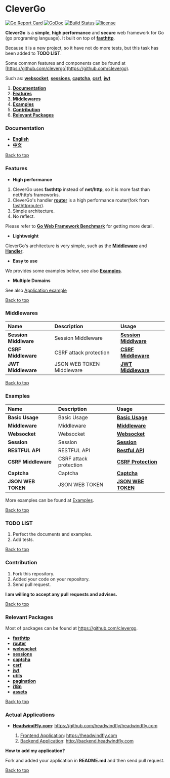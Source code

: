 # CleverGo
[![Go Report Card](https://goreportcard.com/badge/github.com/headwindfly/clevergo)](https://goreportcard.com/report/github.com/headwindfly/clevergo)
[![GoDoc](https://godoc.org/github.com/headwindfly/clevergo?status.svg)](https://godoc.org/github.com/headwindfly/clevergo)
[![Build Status](https://travis-ci.org/headwindfly/clevergo.svg?branch=master)](https://travis-ci.org/headwindfly/clevergo)
[![license](https://img.shields.io/github/license/mashape/apistatus.svg?maxAge=2592000)](LICENSE)

**CleverGo** is a **simple**, **high performance** and **secure** web framework for Go (go programing language).
It built on top of [**fasthttp**](https://github.com/valyala/fasthttp).

Because it is a new project, so it have not do more tests, but this task has been added to **TODO LIST**.

Some common features and components can be found at [https://github.com/clevergo](https://github.com/clevergo).

Such as: [**websocket**](https://github.com/clevergo/websocket), 
[**sessions**](https://github.com/clevergo/sessions), 
[**captcha**](https://github.com/clevergo/captcha), 
[**csrf**](https://github.com/clevergo/csrf), 
[**jwt**](https://github.com/clevergo/jwt)

1. [**Documentation**](#documentation)
2. [**Features**](#features)
3. [**Middlewares**](#middlewares)
3. [**Examples**](#examples)
4. [**Contribution**](#contribution)
5. [**Relevant Packages**](#relevant-packages)


### Documentation
- [**English**](docs/en)
- [**中文**](docs/zh)

[Back to top](#readme)


### Features
- **High performance**

1. CleverGo uses **fasthttp** instead of **net/http**, so it is more fast than net/http‘s frameworks.
2. CleverGo's handler [**router**](https://github.com/clevergo/router) is a high performance router(fork from [fasthttprouter](https://github.com/buaazp/fasthttprouter)).
3. Simple architecture.
4. No reflect.

Please refer to [**Go Web Framework Benchmark**](https://github.com/smallnest/go-web-framework-benchmark) for getting more detail.

- **Lightweight**

CleverGo's architecture is very simple, such as the [**Middleware**](middleware.go) and [**Handler**](handler.go).

- **Easy to use**

We provides some examples below, see also [**Examples**](#examples).

- **Multiple Domains**

See also [Application example](examples/application)

[Back to top](#readme)


### Middlewares

| Name                 | Description                                   | Usage                                                                              |
| :---                 | :---------------------------------------------| :----------------------------------------------------------------------------------|
| **Session Middlware**| Session Middleware                            | [**Session Middlware**](middlewares/session)                                       |
| **CSRF Middleware**  | CSRF attack protection                        | [**CSRF Middleware**](middlewares/csrf)                                            |
| **JWT Middleware**   | JSON WEB TOKEN Middleware                     | [**JWT Middleware**](middlewares/jwt)                                              |                       

[Back to top](#readme)

### Examples

| Name                 | Description                                   | Usage                                                                              |
| :---                 | :---------------------------------------------| :----------------------------------------------------------------------------------|
| **Basic Usage**      | Basic Usage                                   | [**Basic Usage**](examples/basic)                                                  |
| **Middleware**       | Middleware                                    | [**Middleware**](examples/middleware)                                              |
| **Websocket**        | Websocket                                     | [**Websocket**](examples/websocket)                                                |
| **Session**          | Session                                       | [**Session**](examples/session)                                                    |
| **RESTFUL API**      | RESTFUL API                                   | [**Restful API**](examples/restful)                                                |
| **CSRF Middleware**  | CSRF attack protection                        | [**CSRF Protection**](examples/csrf)                                               |
| **Captcha**          | Captcha                                       | [**Captcha**](examples/captcha)                                                    |
| **JSON WEB TOKEN**   | JSON WEB TOKEN                                | [**JSON WBE TOKEN**](examples/jwt)                                                 |

More examples can be found at [Examples](examples).

[Back to top](#readme)


### TODO LIST
1. Perfect the documents and examples.
2. Add tests.

[Back to top](#readme)


### Contribution
1. Fork this repository.
2. Added your code on your repository.
3. Send pull request.

**I am willing to accept any pull requests and advises.**

[Back to top](#readme)


### Relevant Packages
Most of packages can be found at https://github.com/clevergo.

- [**fasthttp**](https://github.com/valyala/fasthttp)
- [**router**](https://github.com/clevergo/router)
- [**websocket**](https://github.com/clevergo/websocket)
- [**sessions**](https://github.com/clevergo/sessions)
- [**captcha**](https://github.com/clevergo/captcha)
- [**csrf**](https://github.com/clevergo/csrf)
- [**jwt**](https://github.com/clevergo/jwt)
- [**utils**](https://github.com/clevergo/utils)
- [**pagination**](https://github.com/clevergo/pagination)
- [**i18n**](https://github.com/clevergo/i18n)
- [**assets**](https://github.com/clevergo/assets)

[Back to top](#readme)


### Actual Applications
- [**HeadwindFly.com**](https://github.com/headwindfly/headwindfly.com): https://github.com/headwindfly/headwindfly.com

    1. [Frontend Application](https://headwindfly.com): https://headwindfly.com 
    2. [Backend Application](http://backend.headwindfly.com): http://backend.headwindfly.com 

**How to add my application?**

Fork and added your application in **README.md** and then send pull request.

[Back to top](#readme)
